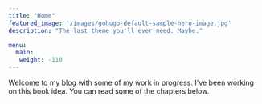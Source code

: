 ```yaml
---
title: "Home"
featured_image: '/images/gohugo-default-sample-hero-image.jpg'
description: "The last theme you'll ever need. Maybe."

menu:
  main:
   weight: -110
---
```

Welcome to my blog with some of my work in progress. I've been working on this book idea. You can read some of the chapters below.

